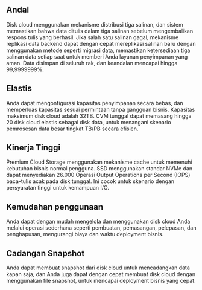 ## Andal
Disk cloud menggunakan mekanisme distribusi tiga salinan, dan sistem memastikan bahwa data ditulis dalam tiga salinan sebelum mengembalikan respons tulis yang berhasil. Jika salah satu salinan gagal, mekanisme replikasi data backend dapat dengan cepat mereplikasi salinan baru dengan menggunakan metode seperti migrasi data, memastikan ketersediaan tiga salinan data setiap saat untuk memberi Anda layanan penyimpanan yang aman. Data disimpan di seluruh rak, dan keandalan mencapai hingga 99,9999999%.

## Elastis

Anda dapat mengonfigurasi kapasitas penyimpanan secara bebas, dan memperluas kapasitas sesuai permintaan tanpa gangguan bisnis.
Kapasitas maksimum disk cloud adalah 32TB. CVM tunggal dapat memasang hingga 20 disk cloud elastis sebagai disk data, untuk menangani skenario pemrosesan data besar tingkat TB/PB secara efisien.

## Kinerja Tinggi

Premium Cloud Storage menggunakan mekanisme cache untuk memenuhi kebutuhan bisnis normal pengguna. SSD menggunakan standar NVMe dan dapat menyediakan 26.000 Operasi Output Operations per Second (IOPS) baca-tulis acak pada disk tunggal. Ini cocok untuk skenario dengan persyaratan tinggi untuk kemampuan I/O.
				
## Kemudahan penggunaan
Anda dapat dengan mudah mengelola dan menggunakan disk cloud Anda melalui operasi sederhana seperti pembuatan, pemasangan, pelepasan, dan penghapusan, mengurangi biaya dan waktu deployment bisnis.

## Cadangan Snapshot
Anda dapat membuat snapshot dari disk cloud untuk mencadangkan data kapan saja, dan Anda juga dapat dengan cepat membuat disk cloud dengan menggunakan file snapshot, untuk mencapai deployment bisnis yang cepat.
